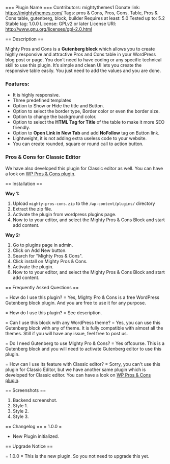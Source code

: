 === Plugin Name ===
Contributors: mightythemes1
Donate link: https://mightythemes.com/
Tags: pros & Cons, Pros, Cons, Table, Pros & Cons table, gutenberg, block, builder
Requires at least: 5.0
Tested up to: 5.2
Stable tag: 1.0.0
License: GPLv2 or later
License URI: http://www.gnu.org/licenses/gpl-2.0.html


== Description ==

Mighty Pros and Cons is a **Gutenberg block** which allows you to create highly responsive and attractive Pros and Cons table in your WordPress blog post or page. 
You don’t need to have coding or any specific technical skill to use this plugin. It’s simple and clean UI lets you create the responsive table easily. You just need to add the values and you are done. 

### Features: 
* It is highly responsive.
* Three predefined templates
* Option to Show or Hide the title and Button. 
* Option to select the border type, Border color or even the border size.
* Option to change the background color.
* Option to select the **HTML Tag for Title** of the table to make it more SEO friendly. 
* Option to **Open Link in New Tab** and add **NoFollow** tag on Button link. 
* Lightweight, it is not adding extra useless code to your website.
* You can create rounded, square or round call to action button. 

### Pros & Cons for Classic Editor
We have also developed this plugin for Classic editor as well. You can have a look on [WP Pros & Cons plugin](https://wordpress.org/plugins/joomdev-wp-pros-cons/).  

== Installation ==

**Way 1:**
1. Upload `mighty-pros-cons.zip` to the `/wp-content/plugins/` directory
2. Extract the zip file.
3. Activate the plugin from wordpress plugins page.
4. Now to to your editor, and select the Mighty Pros & Cons Block and start add content. 

**Way 2:** 
1. Go to plugins page in admin.
2. Click on Add New button.
3. Search for "Mighty Pros & Cons".
4. Click install on Mighty Pros & Cons.
5. Activate the plugin.
6. Now to to your editor, and select the Mighty Pros & Cons Block and start add content. 

== Frequently Asked Questions ==

= How do I use this plugin? =
Yes, Mighty Pro & Cons is a free WordPress Gutenberg block plugin. And you are free to use it for any purpose. 

= How do I use this plugin? =
See description.

= Can I use this block with any WordPress theme? =
Yes, you can use this Gutenberg block with any of theme. It is fully compatible with almost all the themes. Still if you will have any issue, feel free to post us.

= Do I need Gutenberg to use Mighty Pro & Cons?  =
Yes offcourse. This is a Gutenberg block and you will need to activate Gutenberg editor to use this plugin. 

= How can I use its feature with Classic editor?  =
Sorry, you can't use this plugin for Classic Editor, but we have another same plugin which is developed for Classic editor. You can have a look on [WP Pros & Cons plugin](https://wordpress.org/plugins/joomdev-wp-pros-cons/).  

== Screenshots ==

1. Backend screenshot.
2. Style 1.
3. Style 2.
4. Style 3.

== Changelog ==
= 1.0.0 =
* New Plugin initialized.



== Upgrade Notice ==

= 1.0.0 =
This is the new plugin. So you not need to upgrade this yet.


